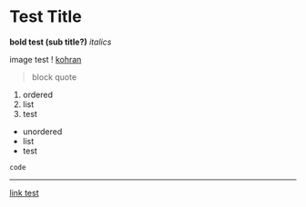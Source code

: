 # Test Title

**bold test (sub title?)**
 *italics*

 image test 
! [kohran](kohran.png "kohran" )

 >block quote

 1. ordered
 2. list
 3. test

 - unordered 
 - list
 - test

 `code`

 ---

 [link test](https://www.markdownguide.org/cheat-sheet/)